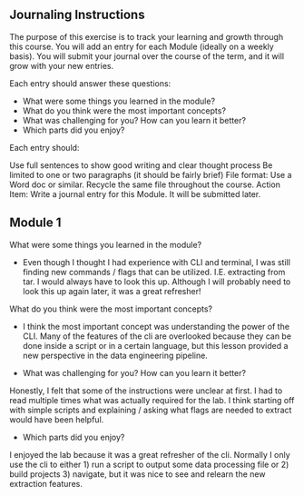 ## Journaling Instructions

The purpose of this exercise is to track your learning and growth through this course. You will add an entry for each Module (ideally on a weekly basis). You will submit your journal over the course of the term, and it will grow with your new entries.

Each entry should answer these questions:

- What were some things you learned in the module?
- What do you think were the most important concepts?
- What was challenging for you? How can you learn it better?
- Which parts did you enjoy?

Each entry should:

Use full sentences to show good writing and clear thought process
Be limited to one or two paragraphs (it should be fairly brief)
File format: Use a Word doc or similar. Recycle the same file throughout the course. Action Item: Write a journal entry for this Module. It will be submitted later.

## Module 1

What were some things you learned in the module?

- Even though I thought I had experience with CLI and terminal, I was still finding new commands / flags that can be utilized. I.E. extracting from tar. I would always have to look this up. Although I will probably need to look this up again later, it was a great refresher!

What do you think were the most important concepts?

- I think the most important concept was understanding the power of the CLI. Many of the features of the cli are overlooked because they can be done inside a script or in a certain language, but this lesson provided a new perspective in the data engineering pipeline.

- What was challenging for you? How can you learn it better?

Honestly, I felt that some of the instructions were unclear at first. I had to read multiple times what was actually required for the lab. I think starting off with simple scripts and explaining / asking what flags are needed to extract would have been helpful. 

- Which parts did you enjoy?

I enjoyed the lab because it was a great refresher of the cli. Normally I only use the cli to either 1) run a script to output some data processing file or 2) build projects 3) navigate, but it was nice to see and relearn the new extraction features.